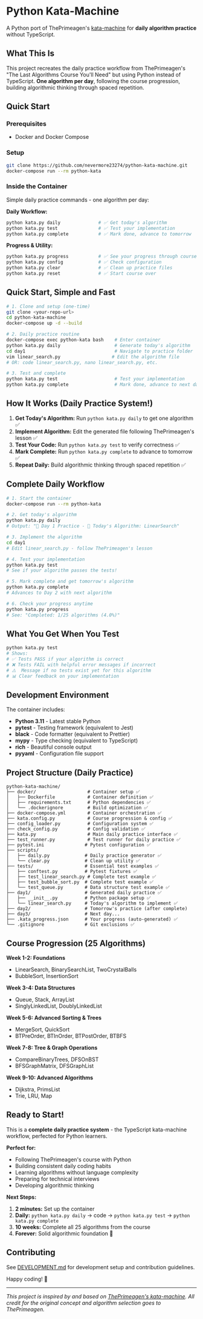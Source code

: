 # Python Kata-Machine

A Python port of ThePrimeagen's [kata-machine](https://github.com/ThePrimeagen/kata-machine) for **daily algorithm practice** without TypeScript.

## What This Is

This project recreates the daily practice workflow from ThePrimeagen's "The Last Algorithms Course You'll Need" but using Python instead of TypeScript. **One algorithm per day**, following the course progression, building algorithmic thinking through spaced repetition.

## Quick Start

### Prerequisites
- Docker and Docker Compose

### Setup
```bash
git clone https://github.com/nevermore23274/python-kata-machine.git
docker-compose run --rm python-kata
```

### Inside the Container
Simple daily practice commands - one algorithm per day:

**Daily Workflow:**
```bash
python kata.py daily              # ✅ Get today's algorithm
python kata.py test               # ✅ Test your implementation  
python kata.py complete           # ✅ Mark done, advance to tomorrow
```

**Progress & Utility:**
```bash
python kata.py progress           # ✅ See your progress through course
python kata.py config             # ✅ Check configuration
python kata.py clear              # ✅ Clean up practice files
python kata.py reset              # ✅ Start course over
```

## Quick Start, Simple and Fast

```bash
# 1. Clone and setup (one-time)
git clone <your-repo-url>
cd python-kata-machine
docker-compose up -d --build

# 2. Daily practice routine
docker-compose exec python-kata bash    # Enter container
python kata.py daily                    # Generate today's algorithm
cd day1                                 # Navigate to practice folder
vim linear_search.py                   # Edit the algorithm file
# OR: code linear_search.py, nano linear_search.py, etc.

# 3. Test and complete
python kata.py test                     # Test your implementation
python kata.py complete                 # Mark done, advance to next day
```

## How It Works (Daily Practice System!)

1. **Get Today's Algorithm:** Run `python kata.py daily` to get one algorithm ✅
2. **Implement Algorithm:** Edit the generated file following ThePrimeagen's lesson ✅  
3. **Test Your Code:** Run `python kata.py test` to verify correctness ✅
4. **Mark Complete:** Run `python kata.py complete` to advance to tomorrow ✅
5. **Repeat Daily:** Build algorithmic thinking through spaced repetition ✅

## Complete Daily Workflow

```bash
# 1. Start the container
docker-compose run --rm python-kata

# 2. Get today's algorithm
python kata.py daily
# Output: "📅 Day 1 Practice - 🎯 Today's Algorithm: LinearSearch"

# 3. Implement the algorithm  
cd day1
# Edit linear_search.py - follow ThePrimeagen's lesson

# 4. Test your implementation
python kata.py test
# See if your algorithm passes the tests!

# 5. Mark complete and get tomorrow's algorithm
python kata.py complete
# Advances to Day 2 with next algorithm

# 6. Check your progress anytime
python kata.py progress
# See: "Completed: 1/25 algorithms (4.0%)"
```

## What You Get When You Test

```bash
python kata.py test
# Shows:
# ✅ Tests PASS if your algorithm is correct
# ❌ Tests FAIL with helpful error messages if incorrect  
# ⚠️  Message if no tests exist yet for this algorithm
# 📊 Clear feedback on your implementation
```

## Development Environment

The container includes:
- **Python 3.11** - Latest stable Python
- **pytest** - Testing framework (equivalent to Jest)
- **black** - Code formatter (equivalent to Prettier)
- **mypy** - Type checking (equivalent to TypeScript)
- **rich** - Beautiful console output
- **pyyaml** - Configuration file support

## Project Structure (Daily Practice)

```
python-kata-machine/
├── docker/                   # Container setup ✅
│   ├── Dockerfile            # Container definition ✅
│   ├── requirements.txt      # Python dependencies ✅  
│   └── .dockerignore         # Build optimization ✅
├── docker-compose.yml        # Container orchestration ✅
├── kata.config.py            # Course progression & config ✅
├── config_loader.py          # Configuration system ✅  
├── check_config.py           # Config validation ✅
├── kata.py                   # Main daily practice interface ✅
├── test_runner.py            # Test runner for daily practice ✅
├── pytest.ini               # Pytest configuration ✅
├── scripts/
│   ├── daily.py             # Daily practice generator ✅
│   └── clear.py             # Clean up utility ✅
├── tests/                   # Essential test examples ✅
│   ├── conftest.py          # Pytest fixtures ✅
│   ├── test_linear_search.py # Complete test example ✅
│   ├── test_bubble_sort.py  # Complete test example ✅
│   └── test_queue.py        # Data structure test example ✅
├── day1/                    # Generated daily practice ✅
│   ├── __init__.py          # Python package setup ✅
│   └── linear_search.py     # Today's algorithm to implement ✅
├── day2/                    # Tomorrow's practice (after complete)
├── day3/                    # Next day...
├── .kata_progress.json      # Your progress (auto-generated) ✅
└── .gitignore               # Git exclusions ✅
```

## Course Progression (25 Algorithms)

**Week 1-2: Foundations**
- LinearSearch, BinarySearchList, TwoCrystalBalls
- BubbleSort, InsertionSort

**Week 3-4: Data Structures**  
- Queue, Stack, ArrayList
- SinglyLinkedList, DoublyLinkedList

**Week 5-6: Advanced Sorting & Trees**
- MergeSort, QuickSort
- BTPreOrder, BTInOrder, BTPostOrder, BTBFS

**Week 7-8: Tree & Graph Operations**
- CompareBinaryTrees, DFSOnBST
- BFSGraphMatrix, DFSGraphList

**Week 9-10: Advanced Algorithms**
- Dijkstra, PrimsList
- Trie, LRU, Map

## Ready to Start!

This is a **complete daily practice system** - the TypeScript kata-machine workflow, perfected for Python learners.

**Perfect for:**
- Following ThePrimeagen's course with Python
- Building consistent daily coding habits  
- Learning algorithms without language complexity
- Preparing for technical interviews
- Developing algorithmic thinking

**Next Steps:**
1. **2 minutes:** Set up the container  
2. **Daily:** `python kata.py daily` → code → `python kata.py test` → `python kata.py complete`
3. **10 weeks:** Complete all 25 algorithms from the course
4. **Forever:** Solid algorithmic foundation 🎉

## Contributing

See [DEVELOPMENT.md](DEVELOPMENT.md) for development setup and contribution guidelines.

Happy coding! 🚀

---

*This project is inspired by and based on [ThePrimeagen's kata-machine](https://github.com/ThePrimeagen/kata-machine). All credit for the original concept and algorithm selection goes to ThePrimeagen.*
